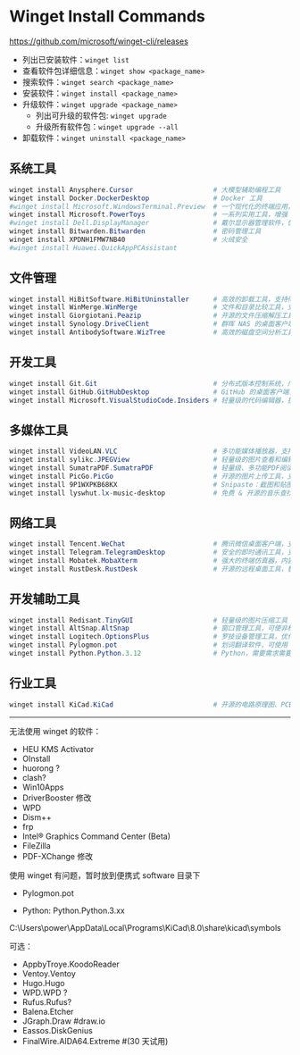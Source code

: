 # Winget Install Commands

https://github.com/microsoft/winget-cli/releases

- 列出已安装软件：`winget list`
- 查看软件包详细信息：`winget show <package_name>`
- 搜索软件：`winget search <package_name>`
- 安装软件：`winget install <package_name>`
- 升级软件：`winget upgrade <package_name>`
  - 列出可升级的软件包: `winget upgrade`
  - 升级所有软件包：`winget upgrade --all`
- 卸载软件：`winget uninstall <package_name>`

## 系统工具

```powershell
winget install Anysphere.Cursor                    # 大模型辅助编程工具
winget install Docker.DockerDesktop                # Docker 工具
#winget install Microsoft.WindowsTerminal.Preview  # 一个现代化的终端应用，支持多标签、分屏等功能
winget install Microsoft.PowerToys                 # 一系列实用工具，增强 Windows 用户体验
#winget install Dell.DisplayManager                # 戴尔显示器管理软件，优化显示器设置
winget install Bitwarden.Bitwarden                 # 密码管理工具
winget install XPDNH1FMW7NB40                      # 火绒安全
#winget install Huawei.QuickAppPCAssistant 
```

## 文件管理

```powershell
winget install HiBitSoftware.HiBitUninstaller      # 高效的卸载工具，支持彻底清除软件残留
winget install WinMerge.WinMerge                   # 文件和目录比较工具，支持合并差异
winget install Giorgiotani.Peazip                  # 开源的文件压缩解压工具，支持多种格式
winget install Synology.DriveClient                # 群晖 NAS 的桌面客户端，便于文件同步
winget install AntibodySoftware.WizTree            # 高效的磁盘空间分析工具，快速查找大文件和文件夹
```

## 开发工具

```powershell
winget install Git.Git                             # 分布式版本控制系统，广泛用于代码管理
winget install GitHub.GitHubDesktop                # GitHub 的桌面客户端，简化版本控制操作
winget install Microsoft.VisualStudioCode.Insiders # 轻量级的代码编辑器，提供最新的预发布功能
```

## 多媒体工具

```powershell
winget install VideoLAN.VLC                        # 多功能媒体播放器，支持几乎所有音视频格式
winget install sylikc.JPEGView                     # 轻量级的图片查看和编辑工具
winget install SumatraPDF.SumatraPDF               # 轻量级、多功能PDF阅读器
winget install PicGo.PicGo                         # 开源的图片上传工具，支持多种图床
winget install 9P1WXPKB68KX                        # Snipaste：截图和贴图工具，支持高效的截图和标注功能
winget install lyswhut.lx-music-desktop            # 免费 & 开源的音乐查找工具
```

## 网络工具

```powershell
winget install Tencent.WeChat                      # 腾讯微信桌面客户端，支持消息同步和多媒体通讯
winget install Telegram.TelegramDesktop            # 安全的即时通讯工具，支持多平台消息同步
winget install Mobatek.MobaXterm                   # 强大的终端仿真器，内置多种网络工具
winget install RustDesk.RustDesk                   # 开源的远程桌面工具，替代 TeamViewer
```

## 开发辅助工具

```powershell
winget install Redisant.TinyGUI                    # 轻量级的图片压缩工具
winget install AltSnap.AltSnap                     # 窗口管理工具，可使非标准窗口支持 Aero Snap
winget install Logitech.OptionsPlus                # 罗技设备管理工具，优化鼠标键盘性能
winget install Pylogmon.pot                        # 划词翻译软件，可使用 LLM 翻译
winget install Python.Python.3.12                  # Python，需要需求需要下载所需的版本号
```

## 行业工具

```powershell
winget install KiCad.KiCad                         # 开源的电路原理图、PCB 设计工具
```

---

无法使用 winget 的软件：

- HEU KMS Activator
- OInstall
- huorong ?
- clash?
- Win10Apps
- DriverBooster 修改
- WPD
- Dism++
- frp
- Intel® Graphics Command Center (Beta)
- FileZilla
- PDF-XChange 修改

使用 winget 有问题，暂时放到便携式 software 目录下

- Pylogmon.pot

- Python: Python.Python.3.xx

C:\Users\power\AppData\Local\Programs\KiCad\8.0\share\kicad\symbols

可选：

- AppbyTroye.KoodoReader
- Ventoy.Ventoy
- Hugo.Hugo
- WPD.WPD ?
- Rufus.Rufus?
- Balena.Etcher
- JGraph.Draw #draw.io
- Eassos.DiskGenius
- FinalWire.AIDA64.Extreme #(30 天试用)
